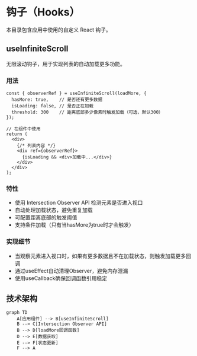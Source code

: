 # 钩子（Hooks）

本目录包含应用中使用的自定义 React 钩子。

## useInfiniteScroll

无限滚动钩子，用于实现列表的自动加载更多功能。

### 用法

```tsx
const { observerRef } = useInfiniteScroll(loadMore, {
  hasMore: true,    // 是否还有更多数据
  isLoading: false, // 是否正在加载
  threshold: 300    // 距离底部多少像素时触发加载（可选，默认300）
});

// 在组件中使用
return (
  <div>
    {/* 列表内容 */}
    <div ref={observerRef}>
      {isLoading && <div>加载中...</div>}
    </div>
  </div>
);
```

### 特性

- 使用 Intersection Observer API 检测元素是否进入视口
- 自动处理加载状态，避免重复加载
- 可配置距离底部的触发阈值
- 支持条件加载（只有当hasMore为true时才会触发）

### 实现细节

- 当观察元素进入视口时，如果有更多数据且不在加载状态，则触发加载更多回调
- 通过useEffect自动清理Observer，避免内存泄漏
- 使用useCallback确保回调函数引用稳定

## 技术架构

```mermaid
graph TD
    A[应用组件] --> B[useInfiniteScroll]
    B --> C[Intersection Observer API]
    B --> D[loadMore回调函数]
    D --> E[数据获取]
    E --> F[状态更新]
    F --> A
``` 
